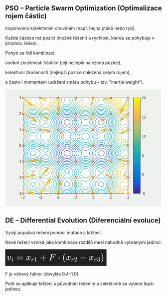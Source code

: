 ## PSO – Particle Swarm Optimization (Optimalizace rojem částic)

Inspirováno kolektivním chováním (např. hejna ptáků nebo ryb).

Každá částice má pozici (možné řešení) a rychlost, kterou se pohybuje v prostoru řešení.

Pohyb se řídí kombinací:

osobní zkušenosti částice (její nejlepší nalezená pozice),

kolektivní zkušenosti (nejlepší pozice nalezená celým rojem),

a často i momentem (udržení směru pohybu – tzv. "inertia weight").

![](ParticleSwarmArrowsAnimation.gif)


## DE – Differential Evolution (Diferenciální evoluce)

Vyvíjí populaci řešení pomocí mutace a křížení.

Nové řešení vzniká jako kombinace rozdílů mezi náhodně vybranými jedinci:

![alt text](image.png)

F je váhový faktor (obvykle 0.4–1.0).

Poté se aplikuje křížení s původním řešením a selektivně se vybere lepší jedinec.